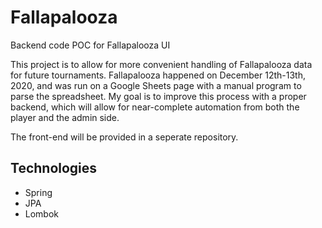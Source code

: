 # Fallapalooza
Backend code POC for Fallapalooza UI

This project is to allow for more convenient handling of Fallapalooza data for future tournaments. Fallapalooza happened on December 12th-13th, 2020, 
and was run on a Google Sheets page with a manual program to parse the spreadsheet. My goal is to improve this process with a proper backend, which will
allow for near-complete automation from both the player and the admin side.

The front-end will be provided in a seperate repository.

## Technologies
* Spring
* JPA
* Lombok
